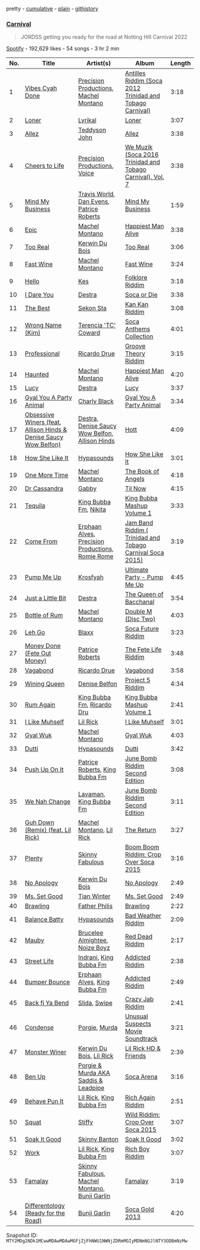 pretty - [cumulative](/playlists/cumulative/37i9dQZF1DX0rM1NjYKMJa.md) - [plain](/playlists/plain/37i9dQZF1DX0rM1NjYKMJa) - [githistory](https://github.githistory.xyz/mackorone/spotify-playlist-archive/blob/main/playlists/plain/37i9dQZF1DX0rM1NjYKMJa)

### [Carnival](https://open.spotify.com/playlist/37i9dQZF1DX0rM1NjYKMJa)

> JORDSS getting you ready for the road at Notting Hill Carnival 2022

[Spotify](https://open.spotify.com/user/spotify) - 192,629 likes - 54 songs - 3 hr 2 min

| No. | Title | Artist(s) | Album | Length |
|---|---|---|---|---|
| 1 | [Vibes Cyah Done](https://open.spotify.com/track/4bItGccKKBrmxKjnzaBTwX) | [Precision Productions](https://open.spotify.com/artist/5selbVFrTsq2rTkqPWrHiA), [Machel Montano](https://open.spotify.com/artist/6wxP7SSzfvi21Cnl8JicdQ) | [Antilles Riddim \(Soca 2012 Trinidad and Tobago Carnival\)](https://open.spotify.com/album/6UZiTsFyDpUdq4Feei6wF7) | 3:18 |
| 2 | [Loner](https://open.spotify.com/track/0qwYiUpcdmTo4bhcCsdS6s) | [Lyrikal](https://open.spotify.com/artist/35KCSzO0sDCLggvo39D9ng) | [Loner](https://open.spotify.com/album/2UyYKTcKCTFi2SxHh9HVGe) | 3:07 |
| 3 | [Allez](https://open.spotify.com/track/6BWzQZyTtpnOQZ3XEUVRnP) | [Teddyson John](https://open.spotify.com/artist/228J5DyE0af9Z5I5ojm0Fp) | [Allez](https://open.spotify.com/album/2dUwESZPtRxC0lLE9Xk2Ax) | 3:38 |
| 4 | [Cheers to Life](https://open.spotify.com/track/1bJODIHmNbgbkQXpH2i3Oo) | [Precision Productions](https://open.spotify.com/artist/5selbVFrTsq2rTkqPWrHiA), [Voice](https://open.spotify.com/artist/61buXyJGplh38VDpEaB2ds) | [We Muzik \(Soca 2016 Trinidad and Tobago Carnival\), Vol\. 7](https://open.spotify.com/album/3xEYJSimdJLjkjGm7euCjW) | 3:38 |
| 5 | [Mind My Business](https://open.spotify.com/track/28Nm0rgLcn4OUQTocqoDZO) | [Travis World](https://open.spotify.com/artist/5AVAzwpIu9f3H1oegupPCd), [Dan Evens](https://open.spotify.com/artist/5ZbHn0BqI2WtNqto3qUpzK), [Patrice Roberts](https://open.spotify.com/artist/0crMctn4iXaE3XCHpeBkOt) | [Mind My Business](https://open.spotify.com/album/2e1bm04icZGHLmDKvGBqvY) | 1:59 |
| 6 | [Epic](https://open.spotify.com/track/0FgZq5lsz1LU9WOErYPkJs) | [Machel Montano](https://open.spotify.com/artist/6wxP7SSzfvi21Cnl8JicdQ) | [Happiest Man Alive](https://open.spotify.com/album/02k2QWeNbeWaHf7t7fJBYf) | 3:38 |
| 7 | [Too Real](https://open.spotify.com/track/3FkqGyIPfz7cn5B8W9sVdG) | [Kerwin Du Bois](https://open.spotify.com/artist/1yzePBgnaJhaFDpgt7MpxA) | [Too Real](https://open.spotify.com/album/0ZNQstQ0ahvsAWzB5c0xoR) | 3:06 |
| 8 | [Fast Wine](https://open.spotify.com/track/2RQ2CwHD5mJBox0Hc6HYRc) | [Machel Montano](https://open.spotify.com/artist/6wxP7SSzfvi21Cnl8JicdQ) | [Fast Wine](https://open.spotify.com/album/1mlDPzy4l8LhGVqNEiopIN) | 3:24 |
| 9 | [Hello](https://open.spotify.com/track/3cmdQZ2yzUjtKTedabLjqu) | [Kes](https://open.spotify.com/artist/7E6r9S8qCRfZVCjF1A8do6) | [Folklore Riddim](https://open.spotify.com/album/48nubh7FCkPvIG8DqHdLbm) | 3:18 |
| 10 | [I Dare You](https://open.spotify.com/track/1ATMk6lwjlIXZDf6VmOC3C) | [Destra](https://open.spotify.com/artist/0xMFjTpcN1zaf1ZU5NaNmk) | [Soca or Die](https://open.spotify.com/album/5ST4ZBYwRMZz1A1XbNopvY) | 3:38 |
| 11 | [The Best](https://open.spotify.com/track/7MSjpZ5DdJ2zFWLc285tBs) | [Sekon Sta](https://open.spotify.com/artist/6Jkbr7HmDNtlnBjWL3BdNk) | [Kan Kan Riddim](https://open.spotify.com/album/66FwUGgw5yPa4fql5ZtKkx) | 3:08 |
| 12 | [Wrong Name \(Kim\)](https://open.spotify.com/track/6lyaHbGxeVq6DoH8D65szo) | [Terencia 'TC' Coward](https://open.spotify.com/artist/5YcZ5qknQkxdgfU4stOJl9) | [Soca Anthems Collection](https://open.spotify.com/album/2KDXP3Iw7QWcSbH4KHVjAC) | 4:01 |
| 13 | [Professional](https://open.spotify.com/track/1WuQX6qDFiHCJY57k97H73) | [Ricardo Drue](https://open.spotify.com/artist/1YxLPEyDduTjPEBWKA2BmF) | [Groove Theory Riddim](https://open.spotify.com/album/2jkk3TNT0t3HJlFhbeiyfn) | 3:15 |
| 14 | [Haunted](https://open.spotify.com/track/6Em6PEG03s2qGhz9KbR7Wu) | [Machel Montano](https://open.spotify.com/artist/6wxP7SSzfvi21Cnl8JicdQ) | [Happiest Man Alive](https://open.spotify.com/album/02k2QWeNbeWaHf7t7fJBYf) | 4:20 |
| 15 | [Lucy](https://open.spotify.com/track/2zv0upVrI1IpCVyyIlYzuP) | [Destra](https://open.spotify.com/artist/0xMFjTpcN1zaf1ZU5NaNmk) | [Lucy](https://open.spotify.com/album/3sy9XOjdn0JDGvqfknypgG) | 3:37 |
| 16 | [Gyal You A Party Animal](https://open.spotify.com/track/7rj8aNwZqTvrUeLlAyNWtZ) | [Charly Black](https://open.spotify.com/artist/5sK8BsvyDl4TFA6KaBf8or) | [Gyal You A Party Animal](https://open.spotify.com/album/0eCvXdGhFxgjB4yyDEHoff) | 3:34 |
| 17 | [Obsessive Winers \(feat\. Allison Hinds & Denise Saucy Wow Belfon\)](https://open.spotify.com/track/6AecXpiNETPxolGCC6Z5YU) | [Destra](https://open.spotify.com/artist/0xMFjTpcN1zaf1ZU5NaNmk), [Denise Saucy Wow Belfon](https://open.spotify.com/artist/7pkAZyqc9CrB8e0XUORX97), [Allison Hinds](https://open.spotify.com/artist/7bLqFPAofYJYLqR0PiWVv8) | [Hott](https://open.spotify.com/album/6UmHPmyCXoQMbCvVu1cRYb) | 4:09 |
| 18 | [How She Like It](https://open.spotify.com/track/300GbHKFjB7jL4aegxIFcC) | [Hypasounds](https://open.spotify.com/artist/3ukVr8bbF0HUXtqjI7uxHF) | [How She Like It](https://open.spotify.com/album/5a7HKhVmU3fP9iYF1OGglC) | 3:01 |
| 19 | [One More Time](https://open.spotify.com/track/4XX367jiFojdOruA2fAJe0) | [Machel Montano](https://open.spotify.com/artist/6wxP7SSzfvi21Cnl8JicdQ) | [The Book of Angels](https://open.spotify.com/album/2a5ZeVoFt7vhiHqtoPBp40) | 4:18 |
| 20 | [Dr Cassandra](https://open.spotify.com/track/1Z26eeelZV7txnP7GVSksr) | [Gabby](https://open.spotify.com/artist/4WSVq8tRn39MS2agWMJKHq) | [Til Now](https://open.spotify.com/album/4ESffqtJAuhY2eeQ72QkES) | 4:15 |
| 21 | [Tequila](https://open.spotify.com/track/7AbMPYPF9FQYRuAybt9ovb) | [King Bubba Fm](https://open.spotify.com/artist/5c0GuKNlRiK90pq5FPaR78), [Nikita](https://open.spotify.com/artist/0UCa56b7hiX05ZWC5BH2zo) | [King Bubba Mashup Volume 1](https://open.spotify.com/album/5LnZJFfnBfjKfdDEiYPRo2) | 3:33 |
| 22 | [Come From](https://open.spotify.com/track/5mnvT1WGJNnl8snUyBHoAz) | [Erphaan Alves](https://open.spotify.com/artist/7JCisiTi3MGNkDHIXuEf0w), [Precision Productions](https://open.spotify.com/artist/5selbVFrTsq2rTkqPWrHiA), [Romie Rome](https://open.spotify.com/artist/59PYxLGoNDVBMcvDnzfG3V) | [Jam Band Riddim \( Trinidad and Tobago Carnival Soca 2015\)](https://open.spotify.com/album/7AH12cPfnqThnPNyDhV2fy) | 3:19 |
| 23 | [Pump Me Up](https://open.spotify.com/track/2Y5HQolNeqkwFXokC0ANta) | [Krosfyah](https://open.spotify.com/artist/3uQVuPVfmrKurJ95xoL5DA) | [Ultimate Party \- Pump Me Up](https://open.spotify.com/album/5Js10UyFFBh7Zpiw8pWzy3) | 4:45 |
| 24 | [Just a Little Bit](https://open.spotify.com/track/4swKkhCf3hmiXEFYFnUs5w) | [Destra](https://open.spotify.com/artist/0xMFjTpcN1zaf1ZU5NaNmk) | [The Queen of Bacchanal](https://open.spotify.com/album/44QIIHlkSUVu4ytLjXIrH3) | 3:54 |
| 25 | [Bottle of Rum](https://open.spotify.com/track/7nwiWG62G7ih8V9yAxuOSR) | [Machel Montano](https://open.spotify.com/artist/6wxP7SSzfvi21Cnl8JicdQ) | [Double M \(Disc Two\)](https://open.spotify.com/album/0p1j9KRFqXmrd1ACY8G0tl) | 4:03 |
| 26 | [Leh Go](https://open.spotify.com/track/0QMMShvfoWeOZeJ7cFd5ck) | [Blaxx](https://open.spotify.com/artist/5ix3RWfREDkS8yiuklSrjM) | [Soca Future Riddim](https://open.spotify.com/album/71tQ5QyzHeepktxNLW4Xbm) | 3:23 |
| 27 | [Money Done \(Fete Out Money\)](https://open.spotify.com/track/3deTCIC5bsEidpkQerVJZy) | [Patrice Roberts](https://open.spotify.com/artist/0crMctn4iXaE3XCHpeBkOt) | [The Fete Life Riddim](https://open.spotify.com/album/7zWBQDftaBSfXX48PJCTtw) | 3:48 |
| 28 | [Vagabond](https://open.spotify.com/track/6STKwZQQ0da003b3KHTlEL) | [Ricardo Drue](https://open.spotify.com/artist/1YxLPEyDduTjPEBWKA2BmF) | [Vagabond](https://open.spotify.com/album/2onJp2lhpNNcQgThvC6uLz) | 3:58 |
| 29 | [Wining Queen](https://open.spotify.com/track/03IRnxnT392N97EUGZ9eIw) | [Denise Belfon](https://open.spotify.com/artist/20rSjugHQ6CwKR44JnteQf) | [Project 5 Riddim](https://open.spotify.com/album/3Kqmyo4COzX5mV9Gph2f5b) | 4:34 |
| 30 | [Rum Again](https://open.spotify.com/track/105E8YmCKG9IVe5Q7XfoCw) | [King Bubba Fm](https://open.spotify.com/artist/5c0GuKNlRiK90pq5FPaR78), [Ricardo Dru](https://open.spotify.com/artist/45jEPCtaXMjuQqIX8X0KyU) | [King Bubba Mashup Volume 1](https://open.spotify.com/album/5LnZJFfnBfjKfdDEiYPRo2) | 2:41 |
| 31 | [I Like Muhself](https://open.spotify.com/track/6gOAlgNHMtXc6caBVFhQNw) | [Lil Rick](https://open.spotify.com/artist/1qKzKUnuQsjB83hBZffoq0) | [I Like Muhself](https://open.spotify.com/album/1CIkJPiIT261NY31V6OpG7) | 3:01 |
| 32 | [Gyal Wuk](https://open.spotify.com/track/5kWcmHxrGEtKvMwyfnpFUD) | [Machel Montano](https://open.spotify.com/artist/6wxP7SSzfvi21Cnl8JicdQ) | [Gyal Wuk](https://open.spotify.com/album/0m27yWzpS8ixpW7VJZebHT) | 4:03 |
| 33 | [Dutti](https://open.spotify.com/track/6QZAHS9Y3Wxwf17TticoZg) | [Hypasounds](https://open.spotify.com/artist/3ukVr8bbF0HUXtqjI7uxHF) | [Dutti](https://open.spotify.com/album/5q31gy0ALAcKWLZsP6kqYw) | 3:42 |
| 34 | [Push Up On It](https://open.spotify.com/track/2NIMLh4rXeOirRfzXoo7f7) | [Patrice Roberts](https://open.spotify.com/artist/0crMctn4iXaE3XCHpeBkOt), [King Bubba Fm](https://open.spotify.com/artist/5c0GuKNlRiK90pq5FPaR78) | [June Bomb Riddim Second Edition](https://open.spotify.com/album/3z2qE4Oo8sn88sc0f65JHb) | 3:08 |
| 35 | [We Nah Change](https://open.spotify.com/track/2WFyWkpv8G33SdIqqlmTN4) | [Lavaman](https://open.spotify.com/artist/5UiYnbo5CfmFEgLGCmzqdh), [King Bubba Fm](https://open.spotify.com/artist/5c0GuKNlRiK90pq5FPaR78) | [June Bomb Riddim Second Edition](https://open.spotify.com/album/3z2qE4Oo8sn88sc0f65JHb) | 3:11 |
| 36 | [Guh Down \(Remix\) \(feat\. Lil Rick\)](https://open.spotify.com/track/0fZ8ZJbCcGgiHBVN7TQIk3) | [Machel Montano](https://open.spotify.com/artist/6wxP7SSzfvi21Cnl8JicdQ), [Lil Rick](https://open.spotify.com/artist/1qKzKUnuQsjB83hBZffoq0) | [The Return](https://open.spotify.com/album/4T4qIeRhgBXcGoY5Sc18oq) | 3:27 |
| 37 | [Plenty](https://open.spotify.com/track/20HqTuRHjDu5dRlCgadjDQ) | [Skinny Fabulous](https://open.spotify.com/artist/56BHYURgbka2nQbBy8XZ3x) | [Boom Boom Riddim: Crop Over Soca 2015](https://open.spotify.com/album/0szoz2wy5NdBSEiy2wV6vE) | 3:16 |
| 38 | [No Apology](https://open.spotify.com/track/5HxPAd9PWcmSz55INDqx1W) | [Kerwin Du Bois](https://open.spotify.com/artist/1yzePBgnaJhaFDpgt7MpxA) | [No Apology](https://open.spotify.com/album/4xBzYe6nv1n6vLXYAD1awh) | 2:49 |
| 39 | [Ms\. Set Good](https://open.spotify.com/track/7LiWEhukBY7gzodjcETlCj) | [Tian Winter](https://open.spotify.com/artist/019YBZW6hODw8rJCH8msLh) | [Ms\. Set Good](https://open.spotify.com/album/3Jvsf9cgcP1N3qdCCKUWbe) | 2:49 |
| 40 | [Brawling](https://open.spotify.com/track/7eShbgIo5bNdQEiJqLqSL0) | [Father Philis](https://open.spotify.com/artist/4VF0sdPSFLYdVWF6FRK6OK) | [Brawling](https://open.spotify.com/album/27rxALdXIGntWuHTG7bkMz) | 2:22 |
| 41 | [Balance Batty](https://open.spotify.com/track/08idWwtNgy9reI43iQESl7) | [Hypasounds](https://open.spotify.com/artist/3ukVr8bbF0HUXtqjI7uxHF) | [Bad Weather Riddim](https://open.spotify.com/album/6CHIwBQUCHPWzrPnXgBrfv) | 2:09 |
| 42 | [Mauby](https://open.spotify.com/track/1j2NYvSy8x3JpZpC8znlqT) | [Brucelee Almightee](https://open.spotify.com/artist/5nTBHpVtt3GQnpAnoSnGEj), [Noize Boyz](https://open.spotify.com/artist/2VXAG9lFkTIR1L4bfVE0mM) | [Red Dead Riddim](https://open.spotify.com/album/6pIAYVZKOC6T4e968AlhP8) | 2:17 |
| 43 | [Street Life](https://open.spotify.com/track/6Q3XQbNtmMDxGprFC2GyRz) | [Indrani](https://open.spotify.com/artist/49q79dEhpd4EmZ6TVsrhsN), [King Bubba Fm](https://open.spotify.com/artist/5c0GuKNlRiK90pq5FPaR78) | [Addicted Riddim](https://open.spotify.com/album/4ygwOi8hXOYGhtVvTTNboa) | 2:38 |
| 44 | [Bumper Bounce](https://open.spotify.com/track/2uDRrhOnH8Z6enqbr3OFxJ) | [Erphaan Alves](https://open.spotify.com/artist/7JCisiTi3MGNkDHIXuEf0w), [King Bubba Fm](https://open.spotify.com/artist/5c0GuKNlRiK90pq5FPaR78) | [Addicted Riddim](https://open.spotify.com/album/4ygwOi8hXOYGhtVvTTNboa) | 2:49 |
| 45 | [Back fi Ya Bend](https://open.spotify.com/track/4zONZeMPohpfYKRS5ZcfEy) | [Slida](https://open.spotify.com/artist/6jVcGDOeirqWdPibftmz59), [Swipe](https://open.spotify.com/artist/2JqBF24fv5PW0MzOrT1nEN) | [Crazy Jab Riddim](https://open.spotify.com/album/5EUuRXy815ScvFgfBatkRs) | 2:41 |
| 46 | [Condense](https://open.spotify.com/track/3Sr3C9U0xhEiRB0Mv57Ps3) | [Porgie](https://open.spotify.com/artist/4ciVltJOzgwz17XF0FItPJ), [Murda](https://open.spotify.com/artist/06HUwOHnsgjtP7F2CidMlq) | [Unusual Suspects Movie Soundtrack](https://open.spotify.com/album/4QTUv91l5fngCP0dXy9rHk) | 3:21 |
| 47 | [Monster Winer](https://open.spotify.com/track/4iwgHervV6fHIgocAOJuGC) | [Kerwin Du Bois](https://open.spotify.com/artist/1yzePBgnaJhaFDpgt7MpxA), [Lil Rick](https://open.spotify.com/artist/1qKzKUnuQsjB83hBZffoq0) | [Lil Rick HD & Friends](https://open.spotify.com/album/4NkaIWh2F7u6nTRvK5UFVb) | 2:39 |
| 48 | [Ben Up](https://open.spotify.com/track/2NwF8ZU6v0n5mX0ibS65WS) | [Porgie & Murda AKA Saddis & Leadpipe](https://open.spotify.com/artist/796drU5SHT3AFzGuTFTAdc) | [Soca Arena](https://open.spotify.com/album/0wbr96EqJyBavJh9ygHSwI) | 3:16 |
| 49 | [Behave Pun It](https://open.spotify.com/track/56AjWZnckGDACRkOOQSYIz) | [Lil Rick](https://open.spotify.com/artist/1qKzKUnuQsjB83hBZffoq0), [King Bubba Fm](https://open.spotify.com/artist/5c0GuKNlRiK90pq5FPaR78) | [Rich Again Riddim](https://open.spotify.com/album/1r9y31DgkTYfBh7z7xhJh3) | 2:51 |
| 50 | [Squat](https://open.spotify.com/track/5KiRVCgtwnInmUfG5J7n8o) | [Stiffy](https://open.spotify.com/artist/41GDM2jlEjx9lwcSykgdHh) | [Wild Riddim: Crop Over Soca 2015](https://open.spotify.com/album/4LPJg09gqZ3mknazbhebcB) | 3:07 |
| 51 | [Soak It Good](https://open.spotify.com/track/0wfBV1srBNO2dRyWL1BxS9) | [Skinny Banton](https://open.spotify.com/artist/17mmOxzEgy1HQsEhsXvcO6) | [Soak It Good](https://open.spotify.com/album/5B7LBGOBJYMIEfAldCeFDD) | 3:02 |
| 52 | [Work](https://open.spotify.com/track/7nZLPs5WXYiIrJEp7nV1CJ) | [Lil Rick](https://open.spotify.com/artist/1qKzKUnuQsjB83hBZffoq0), [King Bubba Fm](https://open.spotify.com/artist/5c0GuKNlRiK90pq5FPaR78) | [Rich Boy Riddim](https://open.spotify.com/album/1SmHncG7JMI4siXksfCbII) | 3:07 |
| 53 | [Famalay](https://open.spotify.com/track/48OrQFkuuFtlQHtq35xjJ9) | [Skinny Fabulous](https://open.spotify.com/artist/56BHYURgbka2nQbBy8XZ3x), [Machel Montano](https://open.spotify.com/artist/6wxP7SSzfvi21Cnl8JicdQ), [Bunji Garlin](https://open.spotify.com/artist/6nPHDCN7qmxO86eN1grP54) | [Famalay](https://open.spotify.com/album/0br9N1t4whHPB4Ad7DfHX6) | 3:19 |
| 54 | [Differentology \(Ready for the Road\)](https://open.spotify.com/track/5YpYgWoPaMjn8qcr8MCjGb) | [Bunji Garlin](https://open.spotify.com/artist/6nPHDCN7qmxO86eN1grP54) | [Soca Gold 2013](https://open.spotify.com/album/5IUSWCDg7mjjflea2V86mC) | 4:20 |

Snapshot ID: `MTY2MDg2NDk1MCwwMDAwMDAwMGFjZjFhNWU1NWNjZDRmMGIyMDNmNGJlNTY3ODBmNzMw`
